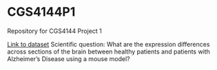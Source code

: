 # CGS4144P1
Repository for CGS4144 Project 1

[Link to dataset](https://www.refine.bio/experiments/SRP119064/loss-of-trem2-in-microglia-leads-to-widespread-disruption-of-cell-coexpression-networks-in-mouse-brain)
Scientific question: What are the expression differences across sections of the brain between healthy patients and patients with Alzheimer’s Disease using a mouse model?


